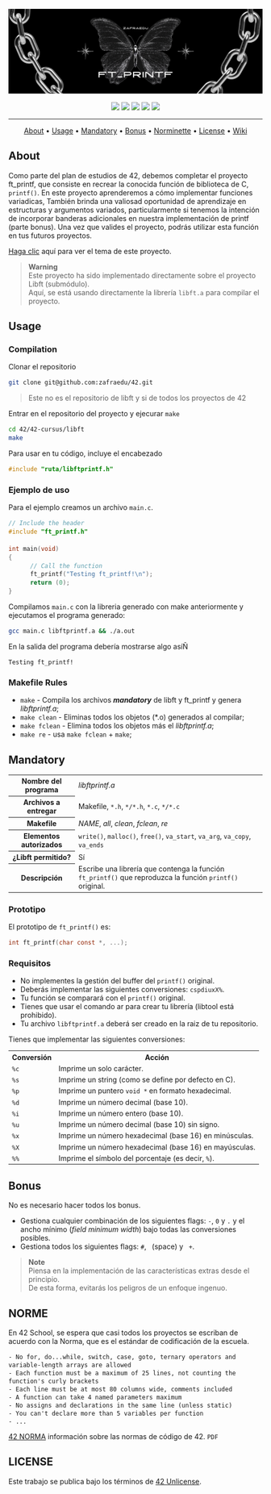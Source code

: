 ![header ft_printf](./public/header_ft_printf.png)

<div align="center">
	<img src="https://img.shields.io/badge/status-finished-success?color=%2300599C&style=flat" />
	<img src="https://img.shields.io/badge/score-100%20%2F%20100-success?color=%2300599C&style=flat" />
	<img src="https://img.shields.io/badge/evaluated-05%20%2F%2006%20%2F%202023-success?color=%2300599C&style=flat" />
	<img src="https://img.shields.io/badge/C-00599C?style=flat&logo=c&logoColor=white" />
	<img src='https://img.shields.io/badge/Málaga-00599C?style=flat&logo=42&logoColor=white'/>
</div>

---

<p align="center">
	<a href="#about">About</a> •
	<a href="#usage">Usage</a> •
	<a href="#mandatory">Mandatory</a> •
	<a href="#bonus">Bonus</a> •
	<a href="#norme">Norminette</a> •
	<a href="#license">License</a> •
	<a href="https://github.com/zafraedu/42/wiki">Wiki</a>
</p>

## About
Como parte del plan de estudios de 42, debemos completar el proyecto ft_printf,
que consiste en recrear la conocida función de biblioteca de C, `printf()`.
En este proyecto aprenderemos a cómo implementar funciones variadicas,
También brinda una valiosad oportunidad de aprendizaje en estructuras y argumentos variados,
particularmente si tenemos la intención de incorporar banderas adicionales en nuestra implementación de printf (parte bonus).
Una vez que valides el proyecto, podrás utilizar esta función en tus futuros proyectos.

[Haga clic](./public/es_subject.pdf) aquí para ver el tema de este proyecto.

> **Warning**  
> Este proyecto ha sido implementado directamente sobre el proyecto Libft (submódulo).  
> Aquí, se está usando directamente la librería `libft.a` para compilar el proyecto.


## Usage
### Compilation
Clonar el repositorio
```bash
git clone git@github.com:zafraedu/42.git
```
> Este no es el repositorio de libft y si de todos los proyectos de 42

Entrar en el repositorio del proyecto y ejecurar `make`
```bash
cd 42/42-cursus/libft
make
```

Para usar en tu código, incluye el encabezado
```c
#include "ruta/libftprintf.h"
```

### Ejemplo de uso
Para el ejemplo creamos un archivo `main.c`.
```c
// Include the header
#include "ft_printf.h"

int main(void)
{
      // Call the function
      ft_printf("Testing ft_printf!\n");
      return (0);
}
```

Compilamos `main.c` con la libreria generado con make anteriormente y ejecutamos el programa generado:
```bash
gcc main.c libftprintf.a && ./a.out
```

En la salida del programa debería mostrarse algo asíÑ
```
Testing ft_printf!
```

### Makefile Rules

- `make` - Compila los archivos ***mandatory*** de libft y ft_printf y genera *libftprintf.a*;
- `make clean` - Eliminas todos los objetos (*.o) generados al compilar;
- `make fclean` - Elimina todos los objetos más el *libftprintf.a*;
- `make re` - usa `make fclean` + `make`;


## Mandatory

<table>
  <tr>
    <th>Nombre del programa</th>
    <td><i>libftprintf.a</i></td>
  </tr>
  <tr>
    <th>Archivos a entregar</th>
    <td>Makefile, <code>*.h</code>, <code>*/*.h</code>, <code>*.c</code>, <code>*/*.c</code></td>
  </tr>
  <tr>
    <th>Makefile</th>
    <td><i>NAME</i>, <i>all</i>, <i>clean</i>, <i>fclean</i>, <i>re</i></td>
  </tr>
  <tr>
    <th>Elementos autorizados</th>
    <td><code>write()</code>, <code>malloc()</code>, <code>free()</code>, <code>va_start</code>, <code>va_arg</code>, <code>va_copy</code>, <code>va_ends</code></td>
  </tr>
  <tr>
    <th>¿Libft permitido?</th>
    <td>Sí</td>
  </tr>
  <tr>
    <th>Descripción</th>
    <td>Escribe una librería que contenga la función <code>ft_printf()</code> que reproduzca la función <code>printf()</code> original.</td>
  </tr>
</table>

### Prototipo 

El prototipo de `ft_printf()` es:

```c
int ft_printf(char const *, ...);
```
### Requisitos

- No implementes la gestión del buffer del `printf()` original.
- Deberás implementar las siguientes conversiones: `cspdiuxX%`.
- Tu función se comparará con el `printf()` original.
- Tienes que usar el comando ar para crear tu librería (libtool está prohibido).
- Tu archivo `libftprintf.a` deberá ser creado en la raiz de tu repositorio.

Tienes que implementar las siguientes conversiones:

<table>
  <tr>
    <th>Conversión</th>
    <th>Acción</th>
  </tr>
  <tr>
    <td><code>%c</code></td>
    <td>Imprime un solo carácter.</td>
  </tr>
  <tr>
    <td><code>%s</code></td>
    <td>Imprime un string (como se define por defecto en C).</td>
  </tr>
  <tr>
    <td><code>%p</code></td>
    <td>Imprime un puntero <code>void *</code> en formato hexadecimal.</td>
  </tr>
  <tr>
    <td><code>%d</code></td>
    <td>Imprime un número decimal (base 10).</td>
  </tr>
  <tr>
    <td><code>%i</code></td>
    <td>Imprime un número entero (base 10).</td>
  </tr>
  <tr>
    <td><code>%u</code></td>
    <td>Imprime un número decimal (base 10) sin signo.</td>
  </tr>
  <tr>
    <td><code>%x</code></td>
    <td>Imprime un número hexadecimal (base 16) en minúsculas.</td>
  </tr>
  <tr>
    <td><code>%X</code></td>
    <td>Imprime un número hexadecimal (base 16) en mayúsculas.</td>
  </tr>
  <tr>
    <td><code>%%</code></td>
    <td>Imprime el símbolo del porcentaje (es decir, <code>%</code>).</td>
  </tr>
</table>


## Bonus

No es necesario hacer todos los bonus.

- Gestiona cualquier combinación de los siguientes flags: `-`, `0` y `.` y el ancho mínimo (*field minimum width*) bajo todas las conversiones posibles.
- Gestiona todos los siguientes flags: `#`, ` `(space) y ` +`.

> **Note**  
> Piensa en la implementación de las características extras desde el principio.  
> De esta forma, evitarás los peligros de un enfoque ingenuo.


## NORME
En 42 School, se espera que casi todos los proyectos se escriban de acuerdo con la Norma, que es el estándar de codificación de la escuela.
```
- No for, do...while, switch, case, goto, ternary operators and variable-length arrays are allowed
- Each function must be a maximum of 25 lines, not counting the function's curly brackets
- Each line must be at most 80 columns wide, comments included
- A function can take 4 named parameters maximum
- No assigns and declarations in the same line (unless static)
- You can't declare more than 5 variables per function
- ...
```
[42 NORMA](https://github.com/zafraedu/42/blob/master/public/es_norm.pdf) información sobre las normas de código de 42. `PDF`


## LICENSE
Este trabajo se publica bajo los términos de [42 Unlicense](https://github.com/zafraedu/42/blob/master/public/LICENSE).
